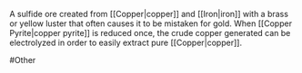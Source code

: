 A sulfide ore created from <span class="miscellaneous">[[Copper|copper]]</span> and <span class="miscellaneous">[[Iron|iron]]</span> with a brass or yellow luster that often causes it to be mistaken for gold.  When <span class="miscellaneous">[[Copper Pyrite|copper pyrite]]</span> is reduced once, the crude copper generated can be electrolyzed in order to easily extract pure <span class="miscellaneous">[[Copper|copper]]</span>.

#Other